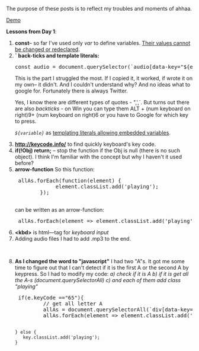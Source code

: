 The purpose of these posts is to reflect my troubles and moments of ahhaa.

<a href="http://www.anuvi.me/javascript30/day1.html" target="_blank" title="Day 1" rel="external">Demo</a>

<strong>Lessons from Day 1</strong>:
<ol>
	<li><strong>const</strong>&ndash; so far I've used only <em>var</em> to define variables. <a href="https://developer.mozilla.org/en/docs/Web/JavaScript/Reference/Statements/const" target="_blank" title="MDN source" rel="external">Their values cannot be changed or redeclared</a>.</li>
	<li><strong>` back-ticks and template literals:</strong>
<pre>
const audio = document.querySelector(`audio[data-key="${e.keyCode}"]`);
</pre>
 This is the part I struggled the most. If I copied it, it worked, if wrote it on my own&ndash; it didn't. And I couldn't understand why? And no ideas what to google for. Fortunately there is always Twitter. 

Yes, I know there are different types of quotes - ",',´. But turns out there are also <em>backticks</em> - on Win you can type them ALT + (num keyboard on right)9+  (num keyboard on right)6  or you have to Google for which key to press. 

<em>`${variable}`</em> as <a href="https://developer.mozilla.org/en/docs/Web/JavaScript/Reference/Template_literals" target="_blank" title="MDN source" rel="external">templating literals allowing embedded variables</a>.
</li>
	<li><a href="http://keycode.info/" target="_blank" rel="external" title="Keycode"><strong>http://keycode.info/</strong></a> to find quickly keyboard's key code.</li>
	<li><strong>if(!Obj) return;</strong> &ndash; stop the function if the Obj is null (there is no such object). I think I'm familiar with the concept but why I haven't it used before?</li>
	<li><strong>arrow-function</strong> So this function:
<pre>
 allAs.forEach(function(element) {
             element.classList.add('playing');
        });  

</pre>
can be written as an arrow-function:
<pre>
 allAs.forEach(element => element.classList.add('playing'));
</pre>

</li>
<li><strong>&lt;kbd&gt;</strong> is html&mdash;tag for <em>keyboard input</em></li>
	<li> Adding audio files I had to add .mp3 to the end.
<pre>
    <audio data-key="65" src="drumkit/cowbell1.aif.mp3"></audio>
</pre>


 </li>
	<li><strong>As I changed the word to "javascript"</strong> I had two "A"s. It got me some time to figure out that I can't detect if it is the first A or the second A by keypress. So I had to modify my code: 
<em>a) check if it is A </em>
<em>b) if it is get all the A-s (document.querySelectorAll)</em>
<em> c) and each of them add class "playing"</em>
<pre>
 if(e.keyCode =="65"){
         // get all letter A                 
         allAs = document.querySelectorAll(`div[data-key="${e.keyCode}"]`);
         allAs.forEach(element => element.classList.add('playing'));
         
    } else {
       key.classList.add('playing');
    }

</pre>

</li>






</ol>


